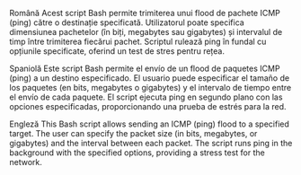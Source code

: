 Română
Acest script Bash permite trimiterea unui flood de pachete ICMP (ping) către o destinație specificată. Utilizatorul poate specifica dimensiunea pachetelor (în biți, megabytes sau gigabytes) și intervalul de timp între trimiterea fiecărui pachet. Scriptul rulează ping în fundal cu opțiunile specificate, oferind un test de stres pentru rețea.

Spaniolă
Este script Bash permite el envío de un flood de paquetes ICMP (ping) a un destino especificado. El usuario puede especificar el tamaño de los paquetes (en bits, megabytes o gigabytes) y el intervalo de tiempo entre el envío de cada paquete. El script ejecuta ping en segundo plano con las opciones especificadas, proporcionando una prueba de estrés para la red.

Engleză
This Bash script allows sending an ICMP (ping) flood to a specified target. The user can specify the packet size (in bits, megabytes, or gigabytes) and the interval between each packet. The script runs ping in the background with the specified options, providing a stress test for the network.
